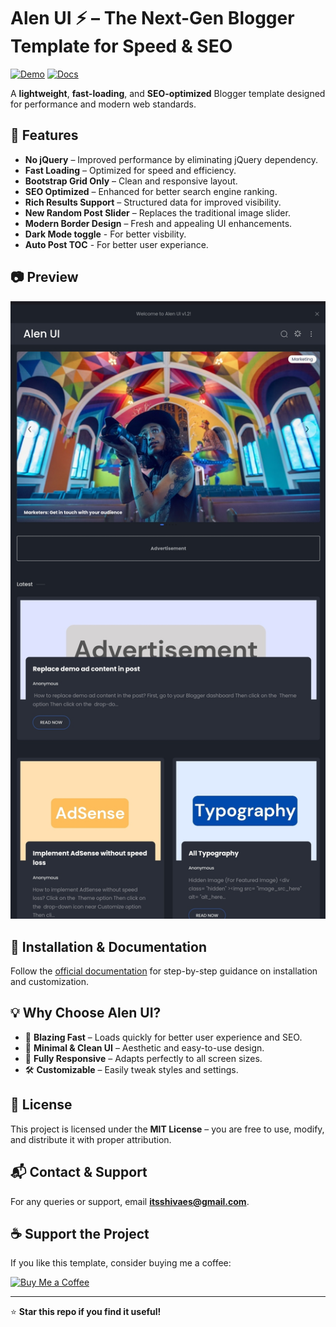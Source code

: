 # Alen UI ⚡ – The Next-Gen Blogger Template for Speed & SEO

[![Demo](https://img.shields.io/badge/Live%20Demo-Click%20Here-blue?style=for-the-badge)](https://alen-ui.blogspot.com/)
[![Docs](https://img.shields.io/badge/Documentation-Read%20More-orange?style=for-the-badge)](https://alen-ui.blogspot.com/search/label/Docs)

A **lightweight**, **fast-loading**, and **SEO-optimized** Blogger template designed for performance and modern web standards.

## 🚀 Features

- **No jQuery** – Improved performance by eliminating jQuery dependency.
- **Fast Loading** – Optimized for speed and efficiency.
- **Bootstrap Grid Only** – Clean and responsive layout.
- **SEO Optimized** – Enhanced for better search engine ranking.
- **Rich Results Support** – Structured data for improved visibility.
- **New Random Post Slider** – Replaces the traditional image slider.
- **Modern Border Design** – Fresh and appealing UI enhancements.
- **Dark Mode toggle** - For better visbility.
- **Auto Post TOC** - For better user experiance.

## 📷 Preview

![Alen UI Preview](tablet-alen-ui-dark.jpg)

## 📌 Installation & Documentation

Follow the [official documentation](https://alen-ui.blogspot.com/search/label/Docs) for step-by-step guidance on installation and customization.

## 💡 Why Choose Alen UI?

- 🚀 **Blazing Fast** – Loads quickly for better user experience and SEO.
- 🎨 **Minimal & Clean UI** – Aesthetic and easy-to-use design.
- 📱 **Fully Responsive** – Adapts perfectly to all screen sizes.
- 🛠️ **Customizable** – Easily tweak styles and settings.

## 📜 License

This project is licensed under the **MIT License** – you are free to use, modify, and distribute it with proper attribution.

## 📬 Contact & Support

For any queries or support, email **itsshivaes@gmail.com**.

## ☕ Support the Project

If you like this template, consider buying me a coffee:

[![Buy Me a Coffee](https://img.shields.io/badge/Buy%20Me%20a%20Coffee-Donate-yellow?style=for-the-badge&logo=buy-me-a-coffee)](https://buymeacoffee.com/shivaes)

---

⭐ **Star this repo if you find it useful!**
